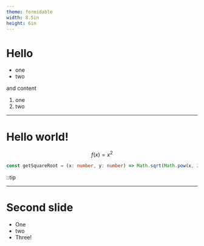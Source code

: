 ```yaml
---
theme: formidable
width: 8.5in
height: 6in
---
```


# Hello

- one
- two

and content

1. one
2. two

---

# Hello world!

$$
f(x) = x^2
$$

```ts twoslash
const getSquareRoot = (x: number, y: number) => Math.sqrt(Math.pow(x, 2));
```

::tip

---

# Second slide

- One
- two
- Three!
